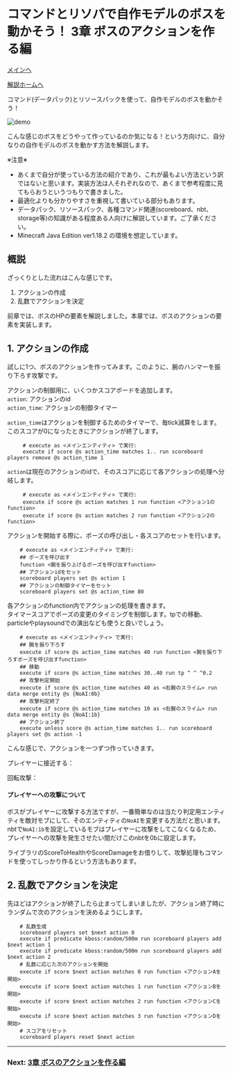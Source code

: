 # コマンドとリソパで自作モデルのボスを動かそう！  3章 ボスのアクションを作る編

[メインへ](https://github.com/Keeema-1/CustomModelEntity)

[解説ホームへ](https://github.com/Keeema-1/CustomModelEntity/blob/main/lectures/home.md)

コマンド(データパック)とリソースパックを使って、自作モデルのボスを動かそう！  

![demo](https://github.com/Keeema-1/CustomModelEntity/blob/main/materials/1.gif)

こんな感じのボスをどうやって作っているのか気になる！という方向けに、自分なりの自作モデルのボスを動かす方法を解説します。  

※注意※  
 - あくまで自分が使っている方法の紹介であり、これが最もよい方法という訳ではないと思います。実装方法は人それぞれなので、あくまで参考程度に見てもらおうというつもりで書きました。  
 - 最適化よりも分かりやすさを重視して書いている部分もあります。  
 - データパック、リソースパック、各種コマンド関連(scoreboard、nbt、storage等)の知識がある程度ある人向けに解説しています。ご了承ください。  
 - Minecraft Java Edition ver1.18.2 の環境を想定しています。

## 概説

ざっくりとした流れはこんな感じです。

1. アクションの作成
2. 乱数でアクションを決定

前章では、ボスのHPの要素を解説しました。本章では、ボスのアクションの要素を実装します。

## 1. アクションの作成

試しに1つ、ボスのアクションを作ってみます。このように、腕のハンマーを振り下ろす攻撃です。

アクションの制御用に、いくつかスコアボードを追加します。  
`action`: アクションのid  
`action_time`: アクションの制御タイマー  

`action_time`はアクションを制御するためのタイマーで、毎tick減算をします。このスコアが0になったときにアクションが終了します。

         # execute as <メインエンティティ> で実行:
         execute if score @s action_time matches 1.. run scoreboard players remove @s action_time 1

`action`は現在のアクションのidで、そのスコアに応じて各アクションの処理へ分岐します。

         # execute as <メインエンティティ> で実行:
         execute if score @s action matches 1 run function <アクション1のfunction>
         execute if score @s action matches 2 run function <アクション2のfunction>

アクションを開始する際に、ポーズの呼び出し・各スコアのセットを行います。

        # execute as <メインエンティティ> で実行:
        ## ポーズを呼び出す
        function <腕を振り上げるポーズを呼び出すfunction>
        ## アクションidをセット
        scoreboard players set @s action 1
        ## アクションの制御タイマーをセット
        scoreboard players set @s action_time 80

各アクションのfunction内でアクションの処理を書きます。  
タイマースコアでポーズの変更のタイミングを制御します。tpでの移動、particleやplaysoundでの演出なども使うと良いでしょう。

        # execute as <メインエンティティ> で実行:
        ## 腕を振り下ろす
        execute if score @s action_time matches 40 run function <腕を振り下ろすポーズを呼び出すfunction>
        ## 移動
        execute if score @s action_time matches 30..40 run tp ^ ^ ^0.2
        ## 攻撃判定開始
        execute if score @s action_time matches 40 as <右腕のスライム> run data merge entity @s {NoAI:0b}
        ## 攻撃判定終了
        execute if score @s action_time matches 10 as <右腕のスライム> run data merge entity @s {NoAI:1b}
        ## アクション終了
        execute unless score @s action_time matches 1.. run scoreboard players set @s action -1

こんな感じで、アクションを一つずつ作っていきます。

プレイヤーに接近する：

回転攻撃：


#### プレイヤーへの攻撃について

ボスがプレイヤーに攻撃する方法ですが、一番簡単なのは当たり判定用エンティティを敵対モブにして、そのエンティティの`NoAI`を変更する方法だと思います。  
nbtで`NoAI:1b`を設定しているモブはプレイヤーに攻撃をしてこなくなるため、プレイヤーへの攻撃を発生させたい間だけこのnbtを0bに設定します。  

ライブラリのScoreToHealthやScoreDamageをお借りして、攻撃処理もコマンドを使ってしっかり作るという方法もあります。  

## 2. 乱数でアクションを決定

先ほどはアクションが終了したら止まってしまいましたが、アクション終了時にランダムで次のアクションを決めるようにします。

        # 乱数生成
        scoreboard players set $next action 0        
        execute if predicate kboss:random/500m run scoreboard players add $next action 1
        execute if predicate kboss:random/500m run scoreboard players add $next action 2
        # 乱数に応じた次のアクションを開始
        execute if score $next action matches 0 run function <アクションAを開始>
        execute if score $next action matches 1 run function <アクションBを開始>
        execute if score $next action matches 2 run function <アクションCを開始>
        execute if score $next action matches 3 run function <アクションDを開始>
        # スコアをリセット
        scoreboard players reset $next action

___
### Next: [3章 ボスのアクションを作る編](https://github.com/Keeema-1/CustomModelEntity/blob/main/lectures/lec3.md)

